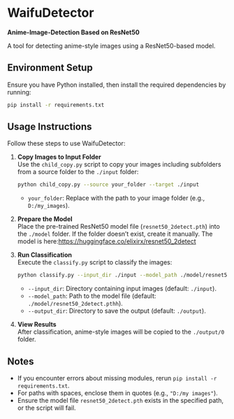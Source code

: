 # WaifuDetector  
**Anime-Image-Detection Based on ResNet50**

A tool for detecting anime-style images using a ResNet50-based model.

## Environment Setup
Ensure you have Python installed, then install the required dependencies by running:
```bash
pip install -r requirements.txt
```

## Usage Instructions
Follow these steps to use WaifuDetector:

1. **Copy Images to Input Folder**  
   Use the `child_copy.py` script to copy your images including subfolders from a source folder to the `./input` folder:
   ```bash
   python child_copy.py --source your_folder --target ./input
   ```
   - `your_folder`: Replace with the path to your image folder (e.g., `D:/my_images`).

2. **Prepare the Model**  
   Place the pre-trained ResNet50 model file (`resnet50_2detect.pth`) into the `./model` folder. If the folder doesn’t exist, create it manually.
   The model is here:https://huggingface.co/elixirx/resnet50_2detect

4. **Run Classification**  
   Execute the `classify.py` script to classify the images:
   ```bash
   python classify.py --input_dir ./input --model_path ./model/resnet50_2detect.pthh --output_dir ./output
   ```
   - `--input_dir`: Directory containing input images (default: `./input`).
   - `--model_path`: Path to the model file (default: `./model/resnet50_2detect.pthh`).
   - `--output_dir`: Directory to save the output (default: `./output`).

5. **View Results**  
   After classification, anime-style images will be copied to the `./output/0` folder.

## Notes
- If you encounter errors about missing modules, rerun `pip install -r requirements.txt`.
- For paths with spaces, enclose them in quotes (e.g., `"D:/my images"`).
- Ensure the model file `resnet50_2detect.pth` exists in the specified path, or the script will fail.
